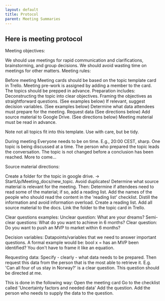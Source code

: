 ```yaml
---
layout: default
title: Protocol
parent: Meeting Summaries
---
```



## Here is meeting protocol
Meeting objectives:

We should use meetings for rapid communication and clarifications, brainstorming, and group decisions.
We should avoid wasting time on meetings for other matters.
Meeting rules:

Before meeting
Meeting cards should be based on the topic template card in Trello.
Meeting pre-work is assigned by adding a member to the card.
The topics should be prepped in advance. Preparation includes:
Deconstructing the topic into clear objectives.
Framing the objectives as straightforward questions. (See examples below)
If relevant, suggest decision variables. (See examples below)
Determine what data attendees must prepare for the meeting. Request data (See directions below)
Add source material to Google Drive. (See directions below)
Meeting material must be read in advance.

Note not all topics fit into this template. Use with care, but be tidy.


During meeting
Everyone needs to be on time. E.g., 20:00 CEST, sharp.
One topic is being discussed at a time.
The person who prepared the topic leads the conversation.
The topic is not changed before a conclusion has been reached.
More to come...

Source material directions:

Create a folder for the topic in google drive. -> StartUp/Meeting_docs/new_topic. Avoid duplicates!
Determine what source material is relevant for the meeting. Then:
Determine if attendees need to read some of the material; if so, add a reading list. Add the names of the people who should read the content in the 'reading list' checklist.
Distill the information and avoid information overload.
Create a reading list.
Add all source material to the docs.
Link the folder to the topic card in Trello.

Clear questions examples:
Unclear question: What are your dreams?
Semi-clear questions: What do you want to achieve in 6 months?
Clear question: Do you want to push an MVP to market within 6 months?

Decision variables:
Datapoints/variables that we need to answer important questions. A formal example would be:
bool x = has an MVP been identified?
You don't have to frame it like an equation.

Requesting data:
Specify - clearly - what data needs to be prepared. Then request this data from the person that is the most able to retrieve it.
E.g. 'Can all four of us stay in Norway?' is a clear question. This question should be directed at me.

This is done in the following way:
Open the meeting card
Go to the checklist called 'Uncertainty factors and needed data'
Add the question.
Add the person who needs to supply the data to the question.
